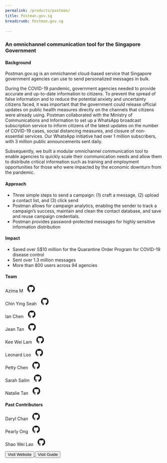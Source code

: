 ```yaml
---
permalink: /products/postman/
title: Postman.gov.sg
breadcrumb: Postman.gov.sg

---
```


### An omnichannel communication tool for the Singapore Government

#### Background 

Postman.gov.sg is an omnichannel cloud-based service that Singapore government agencies can use to send personalized messages in bulk.

During the COVID-19 pandemic, government agencies needed to provide accurate and up-to-date information to citizens. To prevent the spread of false information and to reduce the potential anxiety and uncertainty citizens faced, it was important that the government could release official updates on public health measures directly on the channels that citizens were already using. Postman collaborated with the Ministry of Communications and Information to set up a WhatsApp broadcast subscription service to inform citizens of the latest updates on the number of COVID-19 cases, social distancing measures, and closure of non-essential services. Our WhatsApp initiative had over 1 million subscribers, with 3 million public announcements sent daily.

Subsequently, we built a modular omnichannel communication tool to enable agencies to quickly scale their communication needs and allow them to distribute critical information such as training and employment opportunities for those who were impacted by the economic downturn from the pandemic. 


#### Approach

* Three simple steps to send a campaign: (1) craft a message, (2) upload a contact list, and (3) click send
* Postman allows for campaign analytics, enabling the sender to track a campaign’s success, maintain and clean the contact database, and save and reuse campaign credentials.
* Postman provides password-protected messages for highly sensitive information distribution


#### Impact

* Saved over S$10 million for the Quarantine Order Program for COVID-19 disease control
* Sent over 1.3 million messages
* More than 800 users across 94 agencies


#### Team

Azima M <a href="https://github.com/miazima" style="display: inline-block; width: 24px; height: 24px; margin-bottom: -5px; margin-left: 10px;">
    <img border="0" alt="Github account" src="/images/Github-Mark-32px.png">
</a>

Chin Ying Seah <a href="https://github.com/chinying" style="display: inline-block; width: 24px; height: 24px; margin-bottom: -5px; margin-left: 10px;">
    <img border="0" alt="Github account" src="/images/Github-Mark-32px.png">
</a>

Ian Chen <a href="https://github.com/pregnantboy" style="display: inline-block; width: 24px; height: 24px; margin-bottom: -5px; margin-left: 10px;">
    <img border="0" alt="Github account" src="/images/Github-Mark-32px.png">
</a>

Jean Tan <a href="https://github.com/jeantanzj" style="display: inline-block; width: 24px; height: 24px; margin-bottom: -5px; margin-left: 10px;">
    <img border="0" alt="Github account" src="/images/Github-Mark-32px.png">
</a>

Kee Wei Lam <a href="https://github.com/amkeewei" style="display: inline-block; width: 24px; height: 24px; margin-bottom: -5px; margin-left: 10px;">
    <img border="0" alt="Github account" src="/images/Github-Mark-32px.png">
</a>

Leonard Loo <a href="https://github.com/leonardloo" style="display: inline-block; width: 24px; height: 24px; margin-bottom: -5px; margin-left: 10px;">
    <img border="0" alt="Github account" src="/images/Github-Mark-32px.png">
</a>

Petty Chen <a href="https://github.com/pettypychen" style="display: inline-block; width: 24px; height: 24px; margin-bottom: -5px; margin-left: 10px;">
    <img border="0" alt="Github account" src="/images/Github-Mark-32px.png">
</a>

Sarah Salim <a href="https://github.com/sarahsalim" style="display: inline-block; width: 24px; height: 24px; margin-bottom: -5px; margin-left: 10px;">
    <img border="0" alt="Github account" src="/images/Github-Mark-32px.png">
</a>

Natalie Tan <a href="https://github.com/NatMaeTan" style="display: inline-block; width: 24px; height: 24px; margin-bottom: -5px; margin-left: 10px;">
    <img border="0" alt="Github account" src="/images/Github-Mark-32px.png">
</a>

#### Past Contributors

Daryl Chan <a href="https://github.com/dvrylc" style="display: inline-block; width: 24px; height: 24px; margin-bottom: -5px; margin-left: 10px;">
    <img border="0" alt="Github account" src="/images/Github-Mark-32px.png">
</a>

Pearly Ong <a href="https://github.com/pearlyong" style="display: inline-block; width: 24px; height: 24px; margin-bottom: -5px; margin-left: 10px;">
    <img border="0" alt="Github account" src="/images/Github-Mark-32px.png">
</a>

Shao Wei Lao <a href="https://github.com/lshaowei18" style="display: inline-block; width: 24px; height: 24px; margin-bottom: -5px; margin-left: 10px;">
    <img border="0" alt="Github account" src="/images/Github-Mark-32px.png">
</a>


<a href="https://postman.gov.sg/" target="_blank">
    <button class="bp-button is-secondary is-medium has-text-white is-uppercase search-button">
        Visit Website
    </button>
</a>

<a href="https://guide.postman.gov.sg" target="_blank">
    <button class="bp-button is-secondary is-medium has-text-white is-uppercase search-button">
        Visit Guide
    </button>
</a>
